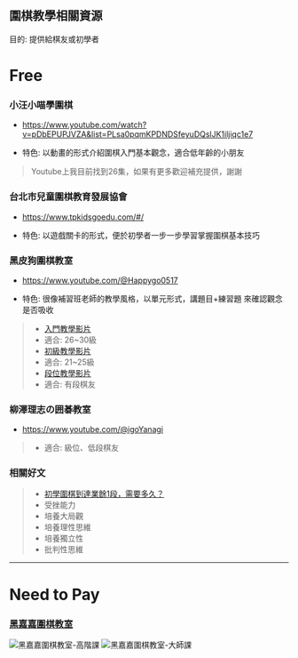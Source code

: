 ## 圍棋教學相關資源

目的: 提供給棋友或初學者

# Free

### 小汪小喵學圍棋
- https://www.youtube.com/watch?v=pDbEPUPJVZA&list=PLsa0pqmKPDNDSfeyuDQslJK1iljiqc1e7
* 特色: 以動畫的形式介紹圍棋入門基本觀念，適合低年齡的小朋友
> Youtube上我目前找到26集，如果有更多歡迎補充提供，謝謝

### 台北市兒童圍棋教育發展協會
- https://www.tpkidsgoedu.com/#/
* 特色: 以遊戲關卡的形式，便於初學者一步一步學習掌握圍棋基本技巧

### 黑皮狗圍棋教室
- https://www.youtube.com/@Happygo0517
* 特色: 很像補習班老師的教學風格，以單元形式，講題目+練習題 來確認觀念是否吸收
>
> * [入門教學影片](https://www.youtube.com/watch?v=kmvOrG-WyoY&list=PLmNLV9xdkV62D9y2ylscxiPsoGqiC0d-N)
> * 適合: 26~30級
> * [初級教學影片](https://www.youtube.com/watch?v=GT-2CFGpG0g&list=PLmNLV9xdkV611dOKadNZWfgdMWP0NqMJJ)
> * 適合: 21~25級
> * [段位教學影片](https://www.youtube.com/watch?v=s3OmJIXpKHE&list=PLmNLV9xdkV60tl-rK8KlV4eJidz_BpUD1)
> * 適合: 有段棋友

### 柳澤理志の囲碁教室
- https://www.youtube.com/@igoYanagi
> * 適合: 級位、低段棋友

### 相關好文

> * [初學圍棋到達業餘1段，需要多久？](https://kknews.cc/sports/e6obe4z.html)
> * 受挫能力
> * 培養大局觀
> * 培養理性思維
> * 培養獨立性
> * 批判性思維

----

# Need to Pay

### [黑嘉嘉圍棋教室](https://www.heijiajia.com.tw/)

![黑嘉嘉圍棋教室-高階課](https://cdn.jsdelivr.net/gh/kikopapa/picx-images-hosting@master/20240125/黑嘉嘉圍棋教室-高階課.567cio8oy6o0.webp)
![黑嘉嘉圍棋教室-大師課](https://cdn.jsdelivr.net/gh/kikopapa/picx-images-hosting@master/20240125/%E9%BB%91%E5%98%89%E5%98%89%E5%9C%8D%E6%A3%8B%E6%95%99%E5%AE%A4-%E5%A4%A7%E5%B8%AB%E8%AA%B2.3y063l3xbcq0.webp)

